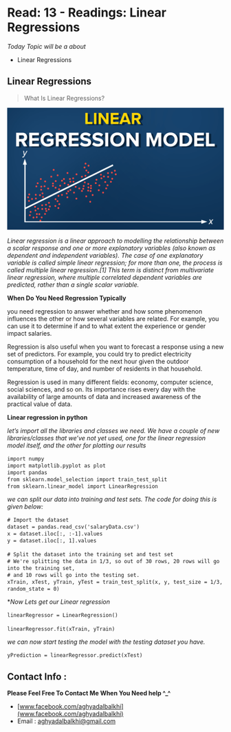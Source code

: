 # Read: 13 - Readings: Linear Regressions

*Today Topic will be a about*
- Linear Regressions


## Linear Regressions

> What Is Linear Regressions?

![PythonMoudels](images/The-linear-regression-model.png)

*Linear regression is a linear approach to modelling the relationship between a scalar response and one or more explanatory variables (also known as dependent and independent variables). The case of one explanatory variable is called simple linear regression; for more than one, the process is called multiple linear regression.[1] This term is distinct from multivariate linear regression, where multiple correlated dependent variables are predicted, rather than a single scalar variable.*


**When Do You Need Regression Typically**

you need regression to answer whether and how some phenomenon influences the other or how several variables are related. For example, you can use it to determine if and to what extent the experience or gender impact salaries.

Regression is also useful when you want to forecast a response using a new set of predictors. For example, you could try to predict electricity consumption of a household for the next hour given the outdoor temperature, time of day, and number of residents in that household.

Regression is used in many different fields: economy, computer science, social sciences, and so on. Its importance rises every day with the availability of large amounts of data and increased awareness of the practical value of data.

**Linear regression in python**

*let’s import all the libraries and classes we need. We have a couple of new libraries/classes that we’ve not yet used, one for the linear regression model itself, and the other for plotting our results*

```
import numpy
import matplotlib.pyplot as plot
import pandas
from sklearn.model_selection import train_test_split
from sklearn.linear_model import LinearRegression

```

*we can split our data into training and test sets. The code for doing this is given below:*

```
# Import the dataset
dataset = pandas.read_csv('salaryData.csv')
x = dataset.iloc[:, :-1].values
y = dataset.iloc[:, 1].values

# Split the dataset into the training set and test set
# We're splitting the data in 1/3, so out of 30 rows, 20 rows will go into the training set,
# and 10 rows will go into the testing set.
xTrain, xTest, yTrain, yTest = train_test_split(x, y, test_size = 1/3, random_state = 0)

```
**Now Lets get our Linear regression*

```
linearRegressor = LinearRegression()

linearRegressor.fit(xTrain, yTrain)
```

*we can now start testing the model with the testing dataset you have.*

```
yPrediction = linearRegressor.predict(xTest)
```

## Contact Info : 
**Please Feel Free To Contact Me When You Need help ^_^**
* [www.facebook.com/aghyadalbalkhi](www.facebook.com/aghyadalbalkhi)
* Email : aghyadalbalkhi@gmail.com